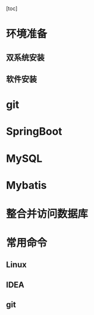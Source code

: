 [toc]

# 环境准备

## 双系统安装

## 软件安装



# git

# SpringBoot

# MySQL

# Mybatis



# 整合并访问数据库



# 常用命令

## Linux

## IDEA

## git

